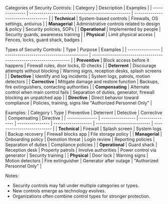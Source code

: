 Categories of Security Controls:
| Category        | Description                                        | Examples                            |
| --------------- | -------------------------------------------------- | ----------------------------------- |
| **Technical**   | System-based controls                              | Firewalls, OS settings, antivirus   |
| **Managerial**  | Administrative controls related to design & policy | Security policies, SOPs             |
| **Operational** | Implemented by people                              | Security guards, awareness training |
| **Physical**    | Limit physical access                              | Fences, locks, guard shack, badges  |

Types of Security Controls:
| Type             | Purpose                                   | Examples                                                            |
| ---------------- | ----------------------------------------- | ------------------------------------------------------------------- |
| **Preventive**   | Block access before it happens            | Firewall rules, door locks, ID checks                               |
| **Deterrent**    | Discourage attempts without blocking      | Warning signs, reception desks, splash screens                      |
| **Detective**    | Identify and log incidents                | System logs, patrols, motion detectors                              |
| **Corrective**   | Mitigate damage and restore function      | Backups, fire extinguishers, contacting authorities                 |
| **Compensating** | Alternate control when main control fails | Separation of duties, generator, firewall blocking an unpatched app |
| **Directive**    | Direct behavior toward compliance         | Policies, training, signs like "Authorized Personnel Only"          |

Examples:
| Category \ Type | Preventive        | Deterrent       | Detective        | Corrective          | Compensating                | Directive                   |
| --------------- | ----------------- | --------------- | ---------------- | ------------------- | --------------------------- | --------------------------- |
| **Technical**   | Firewall          | Splash screen   | System logs      | Backup recovery     | Firewall blocks app         | File storage policy         |
| **Managerial**  | Onboarding policy | Demotion threat | Login review     | Reporting policies  | Separation of duties        | Compliance policies         |
| **Operational** | Guard shack       | Reception desk  | Property patrols | Involve authorities | Power control via generator | Security training           |
| **Physical**    | Door lock         | Warning signs   | Motion detectors | Fire extinguisher   | Generator after outage      | "Authorized Personnel Only" |

Notes:
- Security controls may fall under multiple categories or types.
- New controls emerge as technology evolves.
- Organizations often combine control types for stronger protection.
